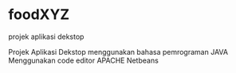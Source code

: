 # foodXYZ
projek aplikasi dekstop 

Projek Aplikasi Dekstop menggunakan bahasa pemrograman JAVA 
Menggunakan code editor APACHE Netbeans

